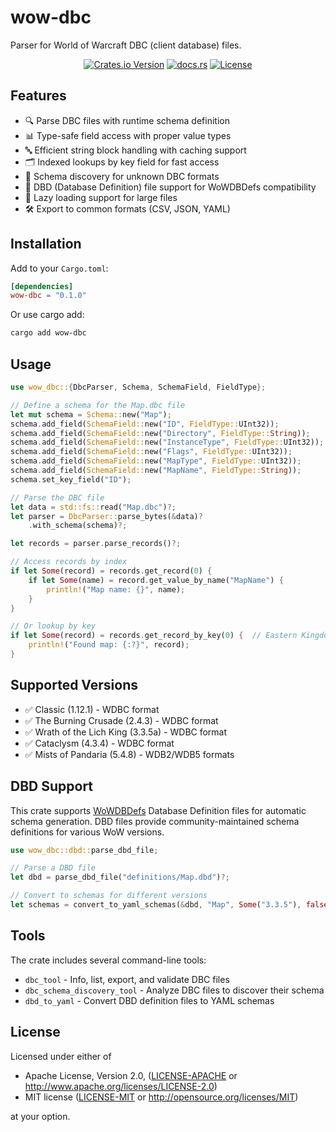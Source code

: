 # wow-dbc

Parser for World of Warcraft DBC (client database) files.

<div align="center">

[![Crates.io Version](https://img.shields.io/crates/v/wow-dbc)](https://crates.io/crates/wow-dbc)
[![docs.rs](https://img.shields.io/docsrs/wow-dbc)](https://docs.rs/wow-dbc)
[![License](https://img.shields.io/crates/l/wow-dbc.svg)](https://github.com/wowemulation-dev/warcraft-rs#license)

</div>

## Features

- 🔍 Parse DBC files with runtime schema definition
- 📊 Type-safe field access with proper value types
- 🔤 Efficient string block handling with caching support
- 🗂️ Indexed lookups by key field for fast access
- 🔬 Schema discovery for unknown DBC formats
- 📝 DBD (Database Definition) file support for WoWDBDefs compatibility
- 🚀 Lazy loading support for large files
- 🛠️ Export to common formats (CSV, JSON, YAML)

## Installation

Add to your `Cargo.toml`:

```toml
[dependencies]
wow-dbc = "0.1.0"
```

Or use cargo add:

```bash
cargo add wow-dbc
```

## Usage

```rust
use wow_dbc::{DbcParser, Schema, SchemaField, FieldType};

// Define a schema for the Map.dbc file
let mut schema = Schema::new("Map");
schema.add_field(SchemaField::new("ID", FieldType::UInt32));
schema.add_field(SchemaField::new("Directory", FieldType::String));
schema.add_field(SchemaField::new("InstanceType", FieldType::UInt32));
schema.add_field(SchemaField::new("Flags", FieldType::UInt32));
schema.add_field(SchemaField::new("MapType", FieldType::UInt32));
schema.add_field(SchemaField::new("MapName", FieldType::String));
schema.set_key_field("ID");

// Parse the DBC file
let data = std::fs::read("Map.dbc")?;
let parser = DbcParser::parse_bytes(&data)?
    .with_schema(schema)?;

let records = parser.parse_records()?;

// Access records by index
if let Some(record) = records.get_record(0) {
    if let Some(name) = record.get_value_by_name("MapName") {
        println!("Map name: {}", name);
    }
}

// Or lookup by key
if let Some(record) = records.get_record_by_key(0) {  // Eastern Kingdoms
    println!("Found map: {:?}", record);
}
```

## Supported Versions

- ✅ Classic (1.12.1) - WDBC format
- ✅ The Burning Crusade (2.4.3) - WDBC format
- ✅ Wrath of the Lich King (3.3.5a) - WDBC format
- ✅ Cataclysm (4.3.4) - WDBC format
- ✅ Mists of Pandaria (5.4.8) - WDB2/WDB5 formats

## DBD Support

This crate supports [WoWDBDefs](https://github.com/wowdev/WoWDBDefs) Database Definition files for automatic schema generation. DBD files provide community-maintained schema definitions for various WoW versions.

```rust
use wow_dbc::dbd::parse_dbd_file;

// Parse a DBD file
let dbd = parse_dbd_file("definitions/Map.dbd")?;

// Convert to schemas for different versions
let schemas = convert_to_yaml_schemas(&dbd, "Map", Some("3.3.5"), false);
```

## Tools

The crate includes several command-line tools:

- `dbc_tool` - Info, list, export, and validate DBC files
- `dbc_schema_discovery_tool` - Analyze DBC files to discover their schema
- `dbd_to_yaml` - Convert DBD definition files to YAML schemas

## License

Licensed under either of

- Apache License, Version 2.0, ([LICENSE-APACHE](../../LICENSE-APACHE) or <http://www.apache.org/licenses/LICENSE-2.0>)
- MIT license ([LICENSE-MIT](../../LICENSE-MIT) or <http://opensource.org/licenses/MIT>)

at your option.
